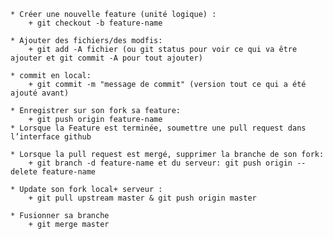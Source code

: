     * Créer une nouvelle feature (unité logique) :
        + git checkout -b feature-name
        
    * Ajouter des fichiers/des modfis:
        + git add -A fichier (ou git status pour voir ce qui va être ajouter et git commit -A pour tout ajouter)
        
    * commit en local:
        + git commit -m "message de commit" (version tout ce qui a été ajouté avant)
        
    * Enregistrer sur son fork sa feature:
        + git push origin feature-name
    * Lorsque la Feature est terminée, soumettre une pull request dans l’interface github
    
    * Lorsque la pull request est mergé, supprimer la branche de son fork:
        + git branch -d feature-name et du serveur: git push origin --delete feature-name
        
    * Update son fork local+ serveur :
        + git pull upstream master & git push origin master
        
    * Fusionner sa branche
        + git merge master